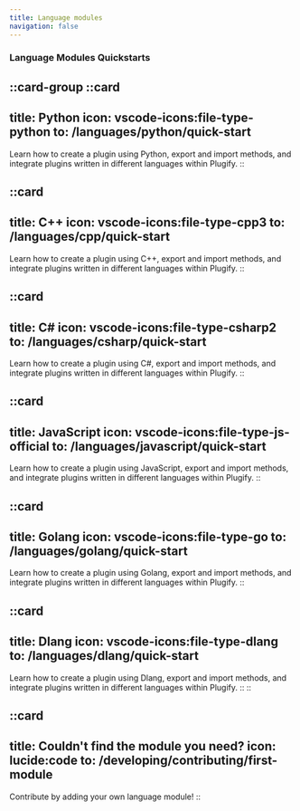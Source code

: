 ```yaml
---
title: Language modules
navigation: false
---
```


### Language Modules Quickstarts
::card-group
::card
---
title: Python
icon: vscode-icons:file-type-python
to: /languages/python/quick-start
---
Learn how to create a plugin using Python, export and import methods, and integrate plugins written in different languages within Plugify.
::

::card
---
title: C++
icon: vscode-icons:file-type-cpp3
to: /languages/cpp/quick-start
---
Learn how to create a plugin using C++, export and import methods, and integrate plugins written in different languages within Plugify.
::

::card
---
title: C#
icon: vscode-icons:file-type-csharp2
to: /languages/csharp/quick-start
---
Learn how to create a plugin using C#, export and import methods, and integrate plugins written in different languages within Plugify.
::

::card
---
title: JavaScript
icon: vscode-icons:file-type-js-official
to: /languages/javascript/quick-start
---
Learn how to create a plugin using JavaScript, export and import methods, and integrate plugins written in different languages within Plugify.
::

::card
---
title: Golang
icon: vscode-icons:file-type-go
to: /languages/golang/quick-start
---
Learn how to create a plugin using Golang, export and import methods, and integrate plugins written in different languages within Plugify.
::

::card
---
title: Dlang
icon: vscode-icons:file-type-dlang
to: /languages/dlang/quick-start
---
Learn how to create a plugin using Dlang, export and import methods, and integrate plugins written in different languages within Plugify.
::
::


::card
---
title: Couldn't find the module you need?
icon: lucide:code
to: /developing/contributing/first-module
---
Contribute by adding your own language module!
::

